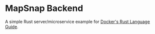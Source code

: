# MapSnap Backend

A simple Rust server/microservice example for [Docker's Rust Language Guide](https://docs.docker.com/language/rust/).
